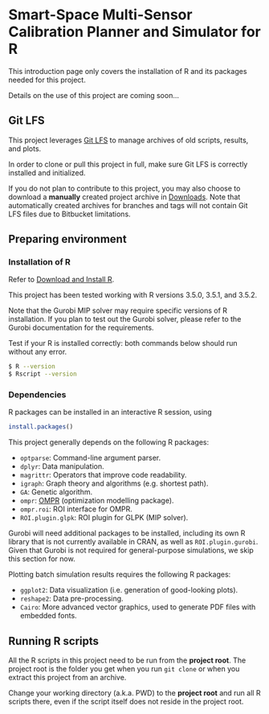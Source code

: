 # Smart-Space Multi-Sensor Calibration Planner and Simulator for R

This introduction page only covers the installation of R and its packages needed for this project.

Details on the use of this project are coming soon...

## Git LFS

This project leverages [Git LFS](https://github.com/git-lfs/git-lfs/) to manage archives of old scripts, results, and plots.

In order to clone or pull this project in full, make sure Git LFS is correctly installed and initialized.

If you do not plan to contribute to this project, you may also choose to download a **manually** created project archive in [Downloads](https://bitbucket.org/bfrgbit/r-sc/downloads/).
Note that automatically created archives for branches and tags will not contain Git LFS files due to Bitbucket limitations.

## Preparing environment

### Installation of R

Refer to [Download and Install R](https://cloud.r-project.org/).

This project has been tested working with R versions 3.5.0, 3.5.1, and 3.5.2.

Note that the Gurobi MIP solver may require specific versions of R installation. If you plan to test out the Gurobi solver, please refer to the Gurobi documentation for the requirements.

Test if your R is installed correctly: both commands below should run without any error.

```sh
$ R --version
$ Rscript --version
```

### Dependencies

R packages can be installed in an interactive R session, using
```r
install.packages()
```

This project generally depends on the following R packages:

- `optparse`: Command-line argument parser.
- `dplyr`: Data manipulation.
- `magrittr`: Operators that improve code readability.
- `igraph`: Graph theory and algorithms (e.g. shortest path).
- `GA`: Genetic algorithm.
- `ompr`: [OMPR](https://dirkschumacher.github.io/ompr/index.html) (optimization modelling package).
- `ompr.roi`: ROI interface for OMPR.
- `ROI.plugin.glpk`: ROI plugin for GLPK (MIP solver).

Gurobi will need additional packages to be installed, including its own R library that is not currently available in CRAN, as well as `ROI.plugin.gurobi`. Given that Gurobi is not required for general-purpose simulations, we skip this section for now.

Plotting batch simulation results requires the following R packages:

- `ggplot2`: Data visualization (i.e. generation of good-looking plots).
- `reshape2`: Data pre-processing.
- `Cairo`: More advanced vector graphics, used to generate PDF files with embedded fonts.

## Running R scripts

All the R scripts in this project need to be run from the **project root**.
The project root is the folder you get when you run `git clone` or when you extract this project from an archive.

Change your working directory (a.k.a. PWD) to the **project root** and run all R scripts there, even if the script itself does not reside in the project root.

